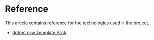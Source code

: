 # Reference

This article contains reference for the technologies used in the project.

- [dotnet new Template Pack](https://learn.microsoft.com/en-us/dotnet/core/tutorials/cli-templates-create-template-package?pivots=dotnet-8-0)